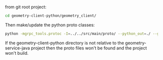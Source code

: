 from git root project:
```bash
cd geometry-client-python/geometry_client/
```

Then make/update the python proto classes:
```bash
python -mgrpc_tools.protoc -I=../../src/main/proto/ --python_out=./ --grpc_python_out=./ ../../src/main/proto/geometry_operators.proto
```

If the geometry-client-python directory is not relative to the geometry-service-java project then the proto files won't be found and the project won't build.